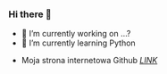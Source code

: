### Hi there 👋
- 🔭 I’m currently working on ...?
- 🌱 I’m currently learning Python

* Moja strona internetowa Github [*LINK*](https://kacpermachnik.github.io/)


<!--
**KacperMachnik/KacperMachnik** is a ✨ _special_ ✨ repository because its `README.md` (this file) appears on your GitHub profile.


-->
